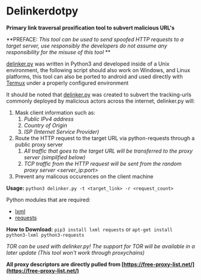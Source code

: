 # Delinkerdotpy
**Primary link traversal proxification tool to subvert malicious URL's**

**PREFACE: _This tool can be used to send spoofed HTTP requests to a target server, use responsibly the developers do not assume any responsibility for the misuse of this tool_ **

[delinker.py](https://github.com/DXL0xff/Delinkerdotpy/blob/master/delinker.py) was written in Python3 and developed inside of a Unix environment, the following script should also work on Windows, and Linux platforms, this tool can also be ported to android and used directly with [Termux](https://termux.com/) under a properly configured environment

It should be noted that [delinker.py](https://github.com/DXL0xff/Delinkerdotpy/blob/master/delinker.py) was created to subvert the tracking-urls commonly deployed by malicious actors across the internet, delinker.py will:

1. Mask client information such as:
   1. _Public IPv4 address_
   1. _Country of Origin_
   1. _ISP (Internet Service Provider)_
1. Route the HTTP request to the target URL via python-requests through a public proxy server
   1. _All traffic that goes to the target URL will be transferred to the proxy server (simplified below)_
   1. _TCP traffic from the HTTP request will be sent from the random proxy server <server_ip:port>_
1. Prevent any malicous occurences on the client machine

**Usage:** `python3 delinker.py -t <target_link> -r <request_count>`

Python modules that are required:

* [lxml](https://lxml.de/)
* [requests](https://packages.debian.org/search?keywords=python3-requests)

**How to Download:**
`pip3 install lxml requests`
or
`apt-get install python3-lxml python3-requests`

*TOR can be used with delinker.py! The support for TOR will be available in a later update (This tool won't work through proxychains)*

**All proxy descriptors are directly pulled from [https://free-proxy-list.net/](https://free-proxy-list.net/)**
